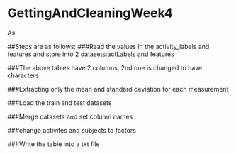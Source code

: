 # GettingAndCleaningWeek4
As

##Steps are as follows:
###Read the values in the activity_labels and features and store into 2 datasets:actLabels and features

###The above tables have 2 columns, 2nd one is changed to have characters

###Extracting only the mean and standard deviation for each measurement

###Load the train and test datasets

###Merge datasets and set column names

###change activites and subjects to factors

###Write the table into a txt file


